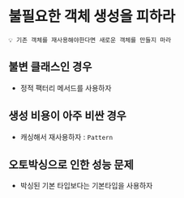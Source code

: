 # 불필요한 객체 생성을 피하라

```
💡 기존 객체를 재사용해야한다면 새로운 객체를 만들지 마라
```

## 불변 클래스인 경우

- 정적 팩터리 메서드를 사용하자

## 생성 비용이 아주 비싼 경우

- 캐싱해서 재사용하자 : `Pattern`

## 오토박싱으로 인한 성능 문제

- 박싱된 기본 타입보다는 기본타입을 사용하자